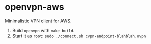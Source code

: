# openvpn-aws

Minimalistic VPN client for AWS.

1) Build `openvpn` with `make build`.
2) Start it as `root`: `sudo ./connect.sh cvpn-endpoint-blahblah.ovpn`
